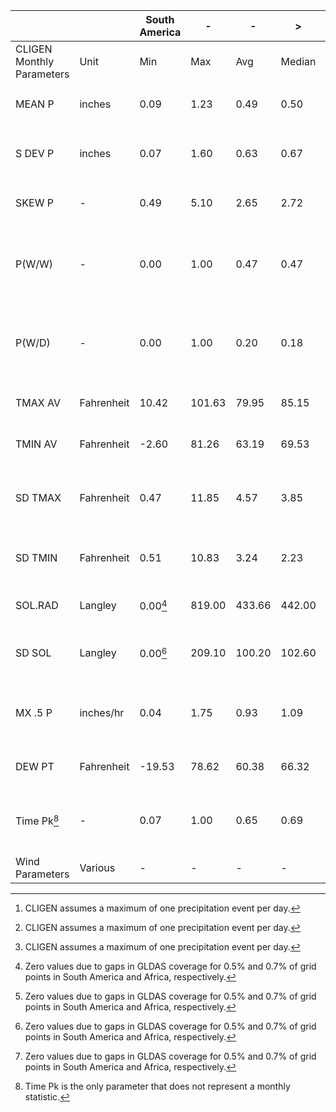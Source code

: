 |  |  | South America | - | - | > |  | Africa | - | - | > |  |  |  |
|---|---|---|---|---|---|---|---|---|---|---|---|---|---|
| CLIGEN Monthly Parameters | Unit | Min | Max | Avg | Median |  | Min | Max | Avg | Median |  | Dataset Input | Statistic Definition |
| MEAN P | inches | 0.09 | 1.23 | 0.49 | 0.50 |  | 0.07 | 1.59 | 0.34 | 0.33 |  | ERA5 | Mean of single-event accumulation[^3] |
| S DEV P | inches | 0.07 | 1.60 | 0.63 | 0.67 |  | 0.01 | 1.49 | 0.38 | 0.37 |  | ERA5 | Standard deviation of single-event accumulation[^3] |
| SKEW P | - | 0.49 | 5.10 | 2.65 | 2.72 |  | 0.04 | 5.02 | 1.68 | 1.99 |  | ERA5 | Skewness of single-event accumulation[^3] |
| P(W/W) | - | 0.00 | 1.00 | 0.47 | 0.47 |  | 0.00 | 1.00 | 0.29 | 0.28 |  | ERA5 | Conditional transition probability of wet day following wet day |
| P(W/D) | - | 0.00 | 1.00 | 0.20 | 0.18 |  | 0.00 | 1.00 | 0.10 | 0.03 |  | ERA5 | Conditional transition probability of wet day following dry day |
| TMAX AV | Fahrenheit | 10.42 | 101.63 | 79.95 | 85.15 |  | 40.83 | 117.00 | 87.01 | 86.72 |  | ERA5 | Mean daily maximum temperature |
| TMIN AV | Fahrenheit | -2.60 | 81.26 | 63.19 | 69.53 |  | 22.21 | 90.77 | 66.02 | 68.04 |  | ERA5 | Mean daily minimum temperature |
| SD TMAX | Fahrenheit | 0.47 | 11.85 | 4.57 | 3.85 |  | 0.53 | 12.05 | 4.49 | 4.00 |  | ERA5 | Standard deviation of daily maximum temperature |
| SD TMIN | Fahrenheit | 0.51 | 10.83 | 3.24 | 2.23 |  | 0.56 | 8.82 | 3.49 | 3.32 |  | ERA5 | Standard deviation of daily minimum temperature |
| SOL.RAD | Langley | 0.00[^2] | 819.00 | 433.66 | 442.00 |  | 0.00[^2] | 777.00 | 495.65 | 499.00 |  | GLDAS | Mean daily incoming solar radiation |
| SD SOL | Langley | 0.00[^2] | 209.10 | 100.20 | 102.60 |  | 0.00[^2] | 324.00 | 78.63 | 78.10 |  | GLDAS | Standard deviation of incoming solar radiation |
| MX .5 P | inches/hr | 0.04 | 1.75 | 0.93 | 1.09 |  | 0.05 | 1.84 | 0.60 | 0.33 |  | GPM-IMERG | Mean maximum 30-minute precipitation intensity |
| DEW PT | Fahrenheit | -19.53 | 78.62 | 60.38 | 66.32 |  | 9.81 | 80.91 | 51.43 | 52.15 |  | ERA5 | Mean dewpoint temperature |
| Time Pk[^1] | - | 0.07 | 1.00 | 0.65 | 0.69 |  | 0.07 | 1.00 | 0.64 | 0.69 |  | Representative Ground Data | Cumulative probability of normalized time-to-peak intensity |
| Wind Parameters | Various | - | - | - | - |  | - | - | - | - | - | Representative Ground Data  |  |

[^1]: Time Pk is the only parameter that does not represent a monthly statistic.
[^2]: Zero values due to gaps in GLDAS coverage for 0.5% and 0.7% of grid points in South America and Africa, respectively.
[^3]: CLIGEN assumes a maximum of one precipitation event per day.


